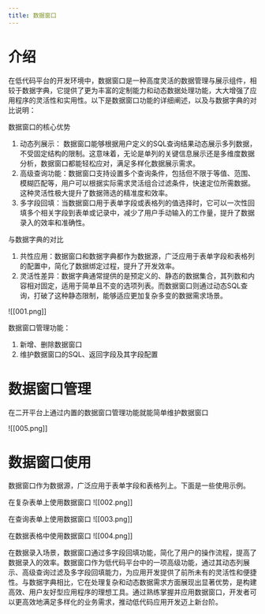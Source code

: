 ```yaml
---
title: 数据窗口
---
```


# 介绍

在低代码平台的开发环境中，数据窗口是一种高度灵活的数据管理与展示组件，相较于数据字典，它提供了更为丰富的定制能力和动态数据处理功能，大大增强了应用程序的灵活性和实用性。以下是数据窗口功能的详细阐述，以及与数据字典的对比说明：

数据窗口的核心优势
1. 动态列展示： 数据窗口能够根据用户定义的SQL查询结果动态展示多列数据，不受固定结构的限制。这意味着，无论是单列的关键信息展示还是多维度数据分析，数据窗口都能轻松应对，满足多样化数据展示需求。
2. 高级查询功能：数据窗口支持设置多个查询条件，包括但不限于等值、范围、模糊匹配等，用户可以根据实际需求灵活组合过滤条件，快速定位所需数据。这种灵活性极大提升了数据筛选的精准度和效率。
3. 多字段回填：当数据窗口用于表单字段或表格列的值选择时，它可以一次性回填多个相关字段到表单或记录中，减少了用户手动输入的工作量，提升了数据录入的效率和准确性。

与数据字典的对比
1. 共性应用：数据窗口和数据字典都作为数据源，广泛应用于表单字段和表格列的配置中，简化了数据绑定过程，提升了开发效率。
2. 灵活性差异：数据字典通常提供的是预定义的、静态的数据集合，其列数和内容相对固定，适用于简单且不变的选项列表。而数据窗口则通过动态SQL查询，打破了这种静态限制，能够适应更加复杂多变的数据需求场景。

![[001.png]]

数据窗口管理功能：
1. 新增、删除数据窗口
2. 维护数据窗口的SQL、返回字段及其字段配置

# 数据窗口管理

在二开平台上通过内置的数据窗口管理功能就能简单维护数据窗口

![[005.png]]

# 数据窗口使用

数据窗口作为数据源，广泛应用于表单字段和表格列上。下面是一些使用示例。

在复杂表单上使用数据窗口
![[002.png]]

在查询表单上使用数据窗口
![[003.png]]

在数据表格中使用数据窗口
![[004.png]]

在数据录入场景，数据窗口通过多字段回填功能，简化了用户的操作流程，提高了数据录入的效率。数据窗口作为低代码平台中的一项高级功能，通过其动态列展示、高级查询过滤及多字段回填能力，为应用开发提供了前所未有的灵活性和便捷性。与数据字典相比，它在处理复杂和动态数据需求方面展现出显著优势，是构建高效、用户友好型应用程序的理想工具。通过熟练掌握并应用数据窗口，开发者可以更高效地满足多样化的业务需求，推动低代码应用开发迈上新台阶。


